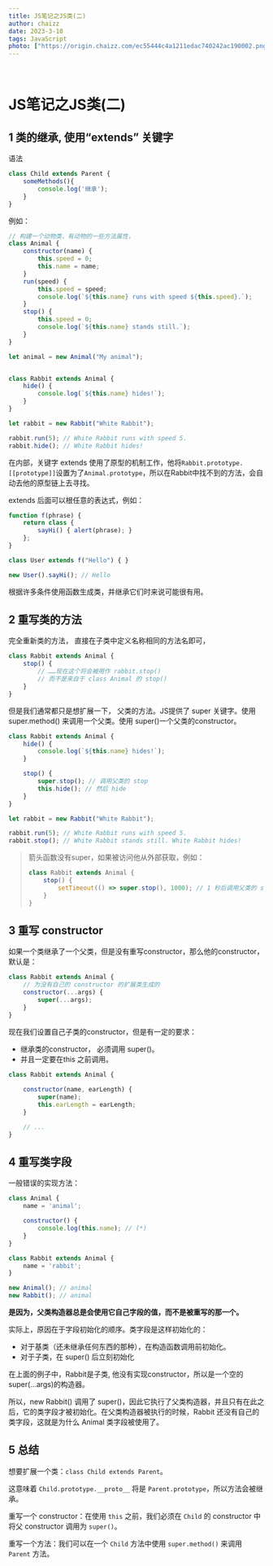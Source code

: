 ```yaml
---
title: JS笔记之JS类(二)
author: chaizz
date: 2023-3-10
tags: JavaScript
photo: ["https://origin.chaizz.com/ec55444c4a1211edac740242ac190002.png"]
---
```


​         

<!--more-->

# JS笔记之JS类(二)

## 1 类的继承, 使用“extends” 关键字

语法

```js
class Child extends Parent {
    someMethods(){
        console.log('继承');
    }
}
```

例如：

```js
// 构建一个动物类，有动物的一些方法属性，
class Animal {
    constructor(name) {
        this.speed = 0;
        this.name = name;
    }
    run(speed) {
        this.speed = speed;
        console.log(`${this.name} runs with speed ${this.speed}.`);
    }
    stop() {
        this.speed = 0;
        console.log(`${this.name} stands still.`);
    }
}

let animal = new Animal("My animal");


class Rabbit extends Animal {
    hide() {
        console.log(`${this.name} hides!`);
    }
}

let rabbit = new Rabbit("White Rabbit");

rabbit.run(5); // White Rabbit runs with speed 5.
rabbit.hide(); // White Rabbit hides!
```



在内部，关键字 extends 使用了原型的机制工作，他将`Rabbit.prototype.[[prototype]]`设置为了`Animal.prototype`，所以在Rabbit中找不到的方法，会自动去他的原型链上去寻找。

extends 后面可以根任意的表达式，例如：

```js
function f(phrase) {
    return class {
        sayHi() { alert(phrase); }
    };
}

class User extends f("Hello") { }

new User().sayHi(); // Hello
```

根据许多条件使用函数生成类，并继承它们时来说可能很有用。

## 2 重写类的方法

完全重新类的方法， 直接在子类中定义名称相同的方法名即可，

```js
class Rabbit extends Animal {
    stop() {
        // ……现在这个将会被用作 rabbit.stop()
        // 而不是来自于 class Animal 的 stop()
    }
}
```

但是我们通常都只是想扩展一下， 父类的方法。JS提供了 super 关键字。使用 super.method() 来调用一个父类。使用 super()一个父类的constructor。

```js
class Rabbit extends Animal {
    hide() {
        console.log(`${this.name} hides!`);
    }

    stop() {
        super.stop(); // 调用父类的 stop
        this.hide(); // 然后 hide
    }
}

let rabbit = new Rabbit("White Rabbit");

rabbit.run(5); // White Rabbit runs with speed 5.
rabbit.stop(); // White Rabbit stands still. White Rabbit hides!
```



> 箭头函数没有super，如果被访问他从外部获取，例如：
>
> ```js
> class Rabbit extends Animal {
>     stop() {
>         setTimeout(() => super.stop(), 1000); // 1 秒后调用父类的 stop
>     }
> }
> ```

## 3 重写 constructor

如果一个类继承了一个父类，但是没有重写constructor，那么他的constructor，默认是：

```js
class Rabbit extends Animal {
    // 为没有自己的 constructor 的扩展类生成的
    constructor(...args) {
        super(...args);
    }
}
```

现在我们设置自己子类的constructor，但是有一定的要求：

- 继承类的constructor， 必须调用 super()。
- 并且一定要在this 之前调用。

```js
class Rabbit extends Animal {
	
    constructor(name, earLength) {
        super(name);
        this.earLength = earLength;
    }

    // ...
}
```



## 4 重写类字段

一般错误的实现方法：

```js
class Animal {
    name = 'animal';

    constructor() {
        console.log(this.name); // (*)
    }
}

class Rabbit extends Animal {
    name = 'rabbit';
}

new Animal(); // animal
new Rabbit(); // animal
```

**是因为，父类构造器总是会使用它自己字段的值，而不是被重写的那一个。**

实际上，原因在于字段初始化的顺序。类字段是这样初始化的：

- 对于基类（还未继承任何东西的那种），在构造函数调用前初始化。
- 对于子类，在 super() 后立刻初始化

在上面的例子中，Rabbit是子类, 他没有实现constructor，所以是一个空的 super(...args)的构造器。

所以，new Rabbit() 调用了 super()，因此它执行了父类构造器，并且只有在此之后，它的类字段才被初始化。在父类构造器被执行的时候，Rabbit 还没有自己的类字段，这就是为什么 Animal 类字段被使用了。



## 5 总结

想要扩展一个类：`class Child extends Parent`。

这意味着 `Child.prototype.__proto__` 将是 `Parent.prototype`，所以方法会被继承。

重写一个 constructor：在使用 `this` 之前，我们必须在 `Child` 的 constructor 中将父 constructor 调用为 `super()`。

重写一个方法：我们可以在一个 `Child` 方法中使用 `super.method()` 来调用 `Parent` 方法。
